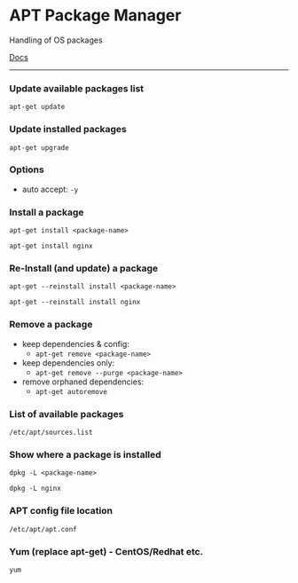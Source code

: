 # APT Package Manager

Handling of OS packages

[Docs](https://linux.die.net/man/8/apt-get)

---

### Update available packages list
`apt-get update`

### Update installed packages
`apt-get upgrade`

### Options
- auto accept: `-y`

### Install a package

`apt-get install <package-name>`

`apt-get install nginx`

### Re-Install (and update) a package

`apt-get --reinstall install <package-name>`

`apt-get --reinstall install nginx`

### Remove a package
- keep dependencies & config:
  - `apt-get remove <package-name>`
- keep dependencies only:
  - `apt-get remove --purge <package-name>`
- remove orphaned dependencies:
  - `apt-get autoremove`

### List of available packages
`/etc/apt/sources.list`

### Show where a package is installed
`dpkg -L <package-name>`

`dpkg -L nginx`

### APT config file location
`/etc/apt/apt.conf`

### Yum (replace apt-get) - CentOS/Redhat etc.
`yum`
